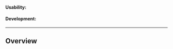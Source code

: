 <!-- cargo-sync-rdme title -->

#### Usability:
<!-- cargo-sync-rdme badge:usability -->
#### Development:
<!-- cargo-sync-rdme badge:development -->

---
## Overview
<!-- cargo-sync-rdme rustdoc -->
